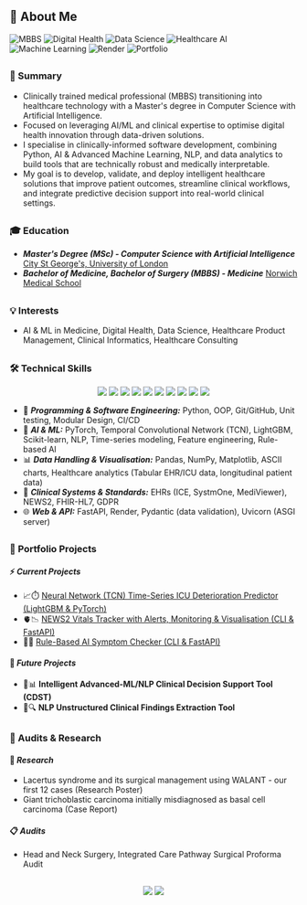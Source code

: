 ## 👤 About Me

![MBBS](https://img.shields.io/badge/MBBS-Clinical%20Expert-yellow) 
![Digital Health](https://img.shields.io/badge/Digital%20Health-Clinical%20Data%20%26%20Analytics-red) 
![Data Science](https://img.shields.io/badge/Data%20Science-Pandas%20%26%20NumPy-blue) 
![Healthcare AI](https://img.shields.io/badge/Healthcare%20AI-Predictive%20Models-orange) 
![Machine Learning](https://img.shields.io/badge/Machine%20Learning-Time%20Series%20&%20Neural%20Networks-ff69b4) 
![Render](https://img.shields.io/badge/Deployment-Render-purple)
![Portfolio](https://img.shields.io/badge/Portfolio-Clinician%20Technologist-success)

##
### 📝 Summary
- Clinically trained medical professional (MBBS) transitioning into healthcare technology with a Master's degree in Computer Science with Artificial Intelligence.
- Focused on leveraging AI/ML and clinical expertise to optimise digital health innovation through data-driven solutions. 
- I specialise in clinically-informed software development, combining Python, AI & Advanced Machine Learning, NLP, and data analytics to build tools that are technically robust and medically interpretable.
- My goal is to develop, validate, and deploy intelligent healthcare solutions that improve patient outcomes, streamline clinical workflows, and integrate predictive decision support into real-world clinical settings. 

##
### 🎓 Education
- **_Master's Degree (MSc) - Computer Science with Artificial Intelligence_** [City St George's, University of London](https://www.citystgeorges.ac.uk)
- **_Bachelor of Medicine, Bachelor of Surgery (MBBS) - Medicine_** [Norwich Medical School](https://www.uea.ac.uk/about/norwich-medical-school)
##
### 💡 Interests
- AI & ML in Medicine, Digital Health, Data Science, Healthcare Product Management, Clinical Informatics, Healthcare Consulting
##
### 🛠️ Technical Skills

<p align="center">
  <img src="https://skillicons.dev/icons?i=python" />
  <img src="https://skillicons.dev/icons?i=ai" />
  <img src="https://skillicons.dev/icons?i=pytorch" />
  <img src="https://skillicons.dev/icons?i=sklearn" />
  <img src="https://skillicons.dev/icons?i=git" />
  <img src="https://skillicons.dev/icons?i=github" />
  <img src="https://skillicons.dev/icons?i=fastapi" />
  <img src="https://skillicons.dev/icons?i=vscode" />
  <img src="https://skillicons.dev/icons?i=notion" />
  <img src="https://skillicons.dev/icons?i=heroku" />
</p>

- 💾 **_Programming & Software Engineering:_** Python, OOP, Git/GitHub, Unit testing, Modular Design, CI/CD  
- 🤖 **_AI & ML:_** PyTorch, Temporal Convolutional Network (TCN), LightGBM, Scikit-learn, NLP, Time-series modeling, Feature engineering, Rule-based AI
- 📊 **_Data Handling & Visualisation:_** Pandas, NumPy, Matplotlib, ASCII charts, Healthcare analytics (Tabular EHR/ICU data, longitudinal patient data)
- 🏥 **_Clinical Systems & Standards:_** EHRs (ICE, SystmOne, MediViewer), NEWS2, FHIR-HL7, GDPR
- 🌐 **_Web & API:_** FastAPI, Render, Pydantic (data validation), Uvicorn (ASGI server)
##
### 🚀 Portfolio Projects
#### ⚡️ _Current Projects_
- 📈⏱️ [Neural Network (TCN) Time-Series ICU Deterioration Predictor (LightGBM & PyTorch)](https://github.com/SimonYip22/EWS-Predictive-Dashboard)
- 🫀📉 [NEWS2 Vitals Tracker with Alerts, Monitoring & Visualisation (CLI & FastAPI)](https://github.com/SimonYip22/Vitals-Tracker-CLI)
- 🧠🤖 [Rule-Based AI Symptom Checker (CLI & FastAPI)](https://github.com/SimonYip22/AI-Symptom-Checker)
#### 🔮 _Future Projects_
- 🧬📊 **Intelligent Advanced-ML/NLP Clinical Decision Support Tool (CDST)** 
- 📄🔍 **NLP Unstructured Clinical Findings Extraction Tool**
##
### 🔬 Audits & Research
#### 📂 _Research_
- Lacertus syndrome and its surgical management using WALANT - our first 12 cases (Research Poster)
- Giant trichoblastic carcinoma initially misdiagnosed as basal cell carcinoma (Case Report)
#### 📋 _Audits_
- Head and Neck Surgery, Integrated Care Pathway Surgical Proforma Audit

##

<p align="center">
  <img src="https://github-readme-streak-stats.herokuapp.com/?user=SimonYip22&theme=radical" />
  <img src="https://github-readme-stats.vercel.app/api/top-langs/?username=SimonYip22&layout=compact&theme=radical" />
</p>

##


<!--
## 🎖️ Featured Projects

### 🫀📉 NEWS2 Vitals Tracker with Alerts, Monitoring & visualisation (CLI & FastAPI)
[GitHub Repo](https://github.com/SimonYip22/Vitals-Tracker-CLI) | [Live API](https://vitals-tracker-cli.onrender.com/docs)

A **Python-based CLI & FastAPI tool** for **multi-patient vitals monitoring**, **real-time NEWS2 scoring**, tiered clinical alerts, and trend visualisation (ASCII & Matplotlib). Designed with **clinically-informed logic**, GDPR-compliant patient management, and longitudinal tracking.  

Supports clinicians in real-time monitoring, reduces risk of missed deterioration, and can integrate into hospital EHRs.

**Highlights:**
- 🏥 Clinically-informed input handling for patient vitals with validation  
- 📊 **Full vitals capture**: BP, HR, RR, Temp, O₂ sats, Level of Consciousness  
- 🚨 Tiered NEWS2 scoring and alerts aligned with **clinical decision thresholds** (Normal → Mild → Moderate → Severe)
- 💻 **Dual interface**: **Command-line tool** + **FastAPI JSON API (live on Render)** 
- ❓ Patient ID anonymisation for GDPR-compliant longitudinal multi-patient tracking
- 🔄 **Continuous Integration (GitHub Actions)** validates API endpoints weekly and on push
- 📈 Portfolio-ready trend visualisation with ASCII charts and **Matplotlib plots**  
- 🧩 Modular architecture supporting **future AI/ML predictive extensions**  

**Workflow Overview:**  

![Vitals Tracker Flowchart](vitals-tracker-flowchart.png)
*Figure 2: CLI & API patient vitals tracking workflow with NEWS2 scoring, alert logic, and trend visualisation.*

**Example Matplotlib Plot:**  

![Vitals Tracker Matplotlib Plot](vitals-tracker-matplotlib.png)
*Figure 3: Dual-axis Matplotlib plot of patient vitals over time with NEWS2 scores. Clinically-informed alerts are highlighted, demonstrating portfolio-ready visualisation and interpretation.*

##

### 🧠🤖 Rule-Based AI Symptom Checker (CLI & FastAPI)
[GitHub Repo](https://github.com/SimonYip22/AI-Symptom-Checker) | [Live API](https://ai-symptom-checker-5rfb.onrender.com)

A **Python-based, rule-driven AI symptom checker** that leverages clinical reasoning to interpret patient-reported symptoms and rank potential conditions. Users can interact via a **command-line interface (CLI)** or a **FastAPI-based JSON API (v2)**, making the tool both scriptable and deployable for web integration.

Unlike generic AI tools, this project encodes **doctor-level clinical reasoning**, where condition-symptom mappings, input normalisation and formula-weighted scoring reflect real-world clinical prioritisation.

**Highlights:**
- 🏥 Clinically-informed input handling for lay-language symptoms  
- ⚖️ Rule-based inference with **formula-weighted scoring** ensuring interpretable, relevant outputs  
- 💻 **Dual interface**: **Command-line tool** + **FastAPI JSON API (live on Render)**  
- 🔄 **Continuous Integration (GitHub Actions)** validates API endpoints weekly and on push  
- 🧩 Modular architecture, future-ready for **ML/NLP integration and frontend expansion**  

**Workflow Overview:**  

![Symptom Checker Flowchart](symptom-checker-flowchart.png)  
*Figure 1: Rule-based AI symptom checker workflow showing symptom input, weighted scoring, and top condition output with advice.*

---
-->
